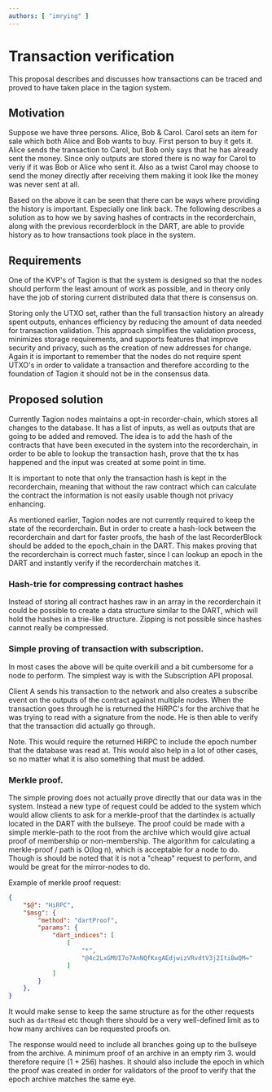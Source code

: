 ```yaml
---
authors: [ "imrying" ]
---
```


# Transaction verification
This proposal describes and discusses how transactions can be traced and proved to have taken place in the tagion system.


## Motivation
Suppose we have three persons. Alice, Bob & Carol. Carol sets an item for sale which both Alice and Bob wants to buy. First person to buy it gets it.
Alice sends the transaction to Carol, but Bob only says that he has already sent the money. Since only outputs are stored there is no way for Carol to veriy if it was Bob or Alice who sent it. 
Also as a twist Carol may choose to send the money directly after receiving them making it look like the money was never sent at all. 

Based on the above it can be seen that there can be ways where providing the history is important. Especially one link back. The following describes a solution as to how we by saving hashes of contracts in the recorderchain, along with the previous recorderblock in the DART, are able to provide history as to how transactions took place in the system.


## Requirements 
One of the KVP's of Tagion is that the system is designed so that the nodes should perform the least amount of work as possible, and in theory only have the job of storing current distributed data that there is consensus on.  

Storing only the UTXO set, rather than the full transaction history an already spent outputs, enhances efficiency by reducing the amount of data needed for transaction validation. This approach simplifies the validation process, minimizes storage requirements, and supports features that improve security and privacy, such as the creation of new addresses for change. Again it is important to remember that the nodes do not require spent UTXO's in order to validate a transaction and therefore according to the foundation of Tagion it should not be in the consensus data. 

## Proposed solution
Currently Tagion nodes maintains a opt-in recorder-chain, which stores all changes to the database. It has a list of inputs, as well as outputs that are going to be added and removed. The idea is to add the hash of the contracts that have been executed in the system into the recorderchain, in order to be able to lookup the transaction hash, prove that the tx has happened and the input was created at some point in time. 

It is important to note that only the transaction hash is kept in the recorderchain, meaning that without the raw contract which can calculate the contract the information is not easily usable though not privacy enhancing. 

As mentioned earlier, Tagion nodes are not currently required to keep the state of the recorderchain. But in order to create a hash-lock between the recorderchain and dart for faster proofs, the hash of the last RecorderBlock should be added to the epoch_chain in the DART.
This makes proving that the recorderchain is correct much faster, since I can lookup an epoch in the DART and instantly verify if the recorderchain matches it.



### Hash-trie for compressing contract hashes
Instead of storing all contract hashes raw in an array in the recorderchain it could be possible to create a data structure similar to the DART, which will hold the hashes in a trie-like structure. 
Zipping is not possible since hashes cannot really be compressed.


### Simple proving of transaction with subscription.
In most cases the above will be quite overkill and a bit cumbersome for a node to perform. The simplest way is with the Subscription API proposal.

Client A sends his transaction to the network and also creates a subscribe event on the outputs of the contract against multiple nodes. 
When the transaction goes through he is returned the HiRPC's for the archive that he was trying to read with a signature from the node. He is then able to verify that the transaction did actually go through. 

Note. This would require the returned HiRPC to include the epoch number that the database was read at. This would also help in a lot of other cases, so no matter what it is also something that must be added.


### Merkle proof. 
The simple proving does not actually prove directly that our data was in the system. Instead a new type of request could be added to the system which would allow clients to ask for a merkle-proof that the dartindex is actually located in the DART with the bullseye. The proof could be made with a simple merkle-path to the root from the archive which would give actual proof of membership or non-membership. The algorithm for calculating a merkle-proof / path is O(log n), which is acceptable for a node to do. Though is should be noted that it is not a "cheap" request to perform, and would be great for the mirror-nodes to do.

Example of merkle proof request:

```json
{
    "$@": "HiRPC",
    "$msg": {
        "method": "dartProof",
        "params": {
            "dart_indices": [
                [
                    "*",
                    "@4c2LxGMUI7o7AnNQfKxgAEdjwizVRvdtV3j2ItiBwQM="
                ]
            ]
        }
    },
}
```
It would make sense to keep the same structure as for the other requests such as `dartRead` etc though there should be a very well-defined limit as to how many archives can be requested proofs on.

The response would need to include all branches going up to the bullseye from the archive. A minimum proof of an archive in an empty rim 3. would therefore require (1 + 256) hashes. It should also include the epoch in which the proof was created in order for validators of the proof to verify that the epoch archive matches the same eye.
